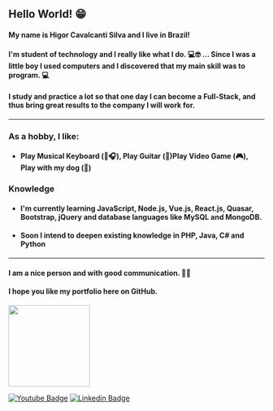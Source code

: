 ## Hello World! 😁

#### My name is Higor Cavalcanti Silva and I live in Brazil!

#### I'm student of technology and I really like what I do. 💻🤓 ... Since I was a little boy I used computers and I discovered that my main skill was to program. 💻

#### **I study and practice a lot so that one day I can become a Full-Stack, and thus bring great results to the company I will work for.**
---------------------------------------------------------
### **As a hobby, I like:**
- #### Play Musical Keyboard (🎹🎧), Play Guitar (🎸)Play Video Game (🎮), Play with my dog (🐶)

### **Knowledge**

- #### I'm currently learning JavaScript, Node.js, Vue.js, React.js, Quasar, Bootstrap, jQuery and database languages ​​like MySQL and MongoDB.

- #### Soon I intend to deepen existing knowledge in PHP, Java, C# and Python
---------------------------------------------------------
#### I am a nice person and with good communication. 🙂😉

#### I hope you like my portfolio here on GitHub.

[<img src="https://news.comschool.com.br/wp-content/uploads/2017/12/icone-instagram-e1512741581979.jpg" width="160">
](https://www.instagram.com/dev_hicker/)

[![Youtube Badge](https://img.shields.io/badge/-Youtube-FF0000?style=flat-square&labelColor=FF0000&logo=youtube&logoColor=white&link=https://www.youtube.com/channel/UCNxl5KiX66IxogBo33kSnfw?view_as=subscriber)](https://www.youtube.com/channel/UCNxl5KiX66IxogBo33kSnfw?view_as=subscriber)
[![Linkedin Badge](https://img.shields.io/badge/-LinkedIn-blue?style=flat-square&logo=Linkedin&logoColor=white&link=https://www.linkedin.com/in/higor-cavalcanti-silva-b645aa174/)](https://www.linkedin.com/in/higor-cavalcanti-silva-b645aa174/)
